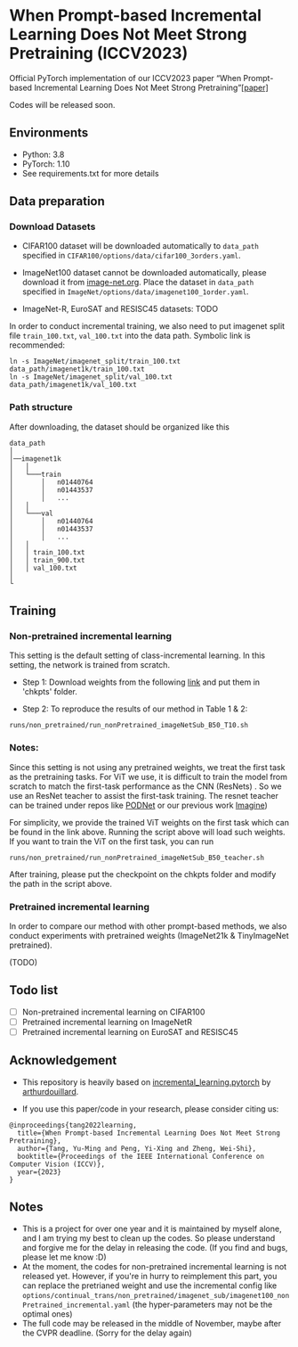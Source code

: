 # When Prompt-based Incremental Learning Does Not Meet Strong Pretraining (ICCV2023)

Official PyTorch implementation of our ICCV2023 paper “When Prompt-based Incremental Learning Does Not Meet Strong
Pretraining”[[paper]]()

Codes will be released soon.

## Environments

- Python: 3.8
- PyTorch: 1.10
- See requirements.txt for more details

## Data preparation

### Download Datasets

- CIFAR100 dataset will be downloaded automatically to `data_path` specified
  in `CIFAR100/options/data/cifar100_3orders.yaml`.

- ImageNet100 dataset cannot be downloaded automatically, please download it
  from [image-net.org](https://image-net.org/download.php).
  Place the dataset in `data_path` specified in `ImageNet/options/data/imagenet100_1order.yaml`.

- ImageNet-R, EuroSAT and RESISC45 datasets: TODO

In order to conduct incremental training, we also need to put imagenet split file `train_100.txt`, `val_100.txt` into
the data path. Symbolic link is recommended:

```
ln -s ImageNet/imagenet_split/train_100.txt data_path/imagenet1k/train_100.txt
ln -s ImageNet/imagenet_split/val_100.txt data_path/imagenet1k/val_100.txt
```

### Path structure

After downloading, the dataset should be organized like this

```
data_path
│  
│──imagenet1k
│   │
│   └───train
│       │   n01440764
│       │   n01443537 
│       │   ...
│   │
│   └───val
│       │   n01440764
│       │   n01443537
│       │   ...
│   │   
│   │ train_100.txt
│   │ train_900.txt
│   │ val_100.txt 
│   
└
```

## Training

### Non-pretrained incremental learning

This setting is the default setting of class-incremental learning.
In this setting, the network is trained from scratch.

- Step 1:
Download weights from the following
[link](https://drive.google.com/drive/folders/1DRpbNpkJ2lwIPtO_PF-mFV_kKIYKeHgt?usp=drive_link) and put them in 'chkpts'
folder.

- Step 2:
To reproduce the results of our method in Table 1 & 2:

```
runs/non_pretrained/run_nonPretrained_imageNetSub_B50_T10.sh
```

### Notes:
Since this setting is not using any pretrained weights, we treat the first task as the pretraining tasks.
For ViT we use, it is difficult to train the model from scratch to match the first-task performance as the CNN (ResNets)
. 
So we use an ResNet teacher to assist the first-task training. 
The resnet teacher can be trained under repos like
[PODNet](https://github.com/arthurdouillard/incremental_learning.pytorch) or our previous work
[Imagine](https://github.com/TOM-tym/Learn-to-Imagine))

For simplicity, we provide the trained ViT weights on the first task which can be found in the link above.
Running the script above will load such weights.
If you want to train the ViT on the first task, you can run
```
runs/non_pretrained/run_nonPretrained_imageNetSub_B50_teacher.sh
```
After training, please put the checkpoint on the chkpts folder and modify the path in the script above.


### Pretrained incremental learning

In order to compare our method with other prompt-based methods, we also conduct experiments with pretrained weights
(ImageNet21k & TinyImageNet pretrained).

(TODO)

## Todo list

-[ ] Non-pretrained incremental learning on CIFAR100
-[ ] Pretrained incremental learning on ImageNetR
-[ ] Pretrained incremental learning on EuroSAT and RESISC45

## Acknowledgement

- This repository is heavily based
  on [incremental_learning.pytorch](https://github.com/arthurdouillard/incremental_learning.pytorch)
  by [arthurdouillard](https://github.com/arthurdouillard).


- If you use this paper/code in your research, please consider citing us:

```
@inproceedings{tang2022learning,
  title={When Prompt-based Incremental Learning Does Not Meet Strong Pretraining},
  author={Tang, Yu-Ming and Peng, Yi-Xing and Zheng, Wei-Shi},
  booktitle={Proceedings of the IEEE International Conference on Computer Vision (ICCV)},
  year={2023}
}
```

## Notes

- This is a project for over one year and it is maintained by myself alone, and I am trying my best to clean up the codes. 
So please understand and forgive me for the delay in releasing the code. (If you find and bugs, please let me know :D)
- At the moment, the codes for non-pretrained incremental learning is not released yet. However, if you're in hurry to
  reimplement this part, you can replace the pretrianed weight and use the incremental config like
  `options/continual_trans/non_pretrained/imagenet_sub/imagenet100_nonPretrained_incremental.yaml` (the hyper-parameters
  may not be the optimal ones)
- The full code may be released in the middle of November, maybe after the CVPR deadline. (Sorry for the delay again)